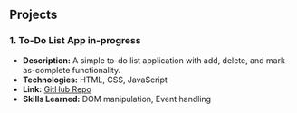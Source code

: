 ##  Projects

### 1. To-Do List App in-progress
- **Description:** A simple to-do list application with add, delete, and mark-as-complete functionality.
- **Technologies:** HTML, CSS, JavaScript
- **Link:** [GitHub Repo](#)
- **Skills Learned:** DOM manipulation, Event handling
